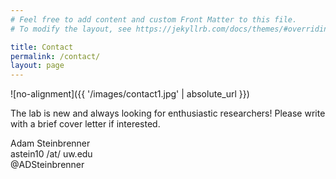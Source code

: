 ```yaml
---
# Feel free to add content and custom Front Matter to this file.
# To modify the layout, see https://jekyllrb.com/docs/themes/#overriding-theme-defaults

title: Contact
permalink: /contact/
layout: page
---
```


![no-alignment]({{ '/images/contact1.jpg' | absolute_url }})

The lab is new and always looking for enthusiastic researchers!  Please write with a brief cover letter if interested.

Adam Steinbrenner <br>
astein10 /at/ uw.edu <br>
@ADSteinbrenner